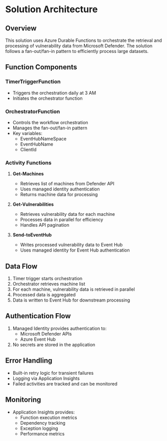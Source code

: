 # Solution Architecture

## Overview

This solution uses Azure Durable Functions to orchestrate the retrieval and processing of vulnerability data from Microsoft Defender. The solution follows a fan-out/fan-in pattern to efficiently process large datasets.

## Function Components

### TimerTriggerFunction

- Triggers the orchestration daily at 3 AM
- Initiates the orchestrator function

### OrchestratorFunction

- Controls the workflow orchestration
- Manages the fan-out/fan-in pattern
- Key variables:
  - EventHubNameSpace
  - EventHubName
  - ClientId

### Activity Functions

1. **Get-Machines**
   
   - Retrieves list of machines from Defender API
   - Uses managed identity authentication
   - Returns machine data for processing

2. **Get-Vulnerabilities**
   
   - Retrieves vulnerability data for each machine
   - Processes data in parallel for efficiency
   - Handles API pagination

3. **Send-toEventHub**
   
   - Writes processed vulnerability data to Event Hub
   - Uses managed identity for Event Hub authentication

## Data Flow

1. Timer trigger starts orchestration
2. Orchestrator retrieves machine list
3. For each machine, vulnerability data is retrieved in parallel
4. Processed data is aggregated
5. Data is written to Event Hub for downstream processing

## Authentication Flow

1. Managed Identity provides authentication to:
   - Microsoft Defender APIs
   - Azure Event Hub
2. No secrets are stored in the application

## Error Handling

- Built-in retry logic for transient failures
- Logging via Application Insights
- Failed activities are tracked and can be monitored

## Monitoring

- Application Insights provides:
  - Function execution metrics
  - Dependency tracking
  - Exception logging
  - Performance metrics
